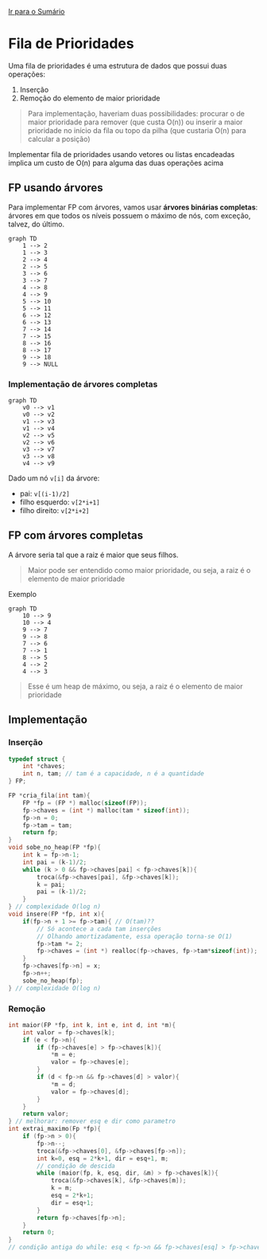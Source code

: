 [Ir para o Sumário](../README.md)

# Fila de Prioridades

Uma fila de prioridades é uma estrutura de dados que possui duas operações:

1. Inserção
2. Remoção do elemento de maior prioridade

> Para implementação, haveriam duas possibilidades: procurar o de maior prioridade para remover (que custa O(n)) ou inserir a maior prioridade no início da fila ou topo da pilha (que custaria O(n) para calcular a posição)

Implementar fila de prioridades usando vetores ou listas encadeadas implica um custo de O(n) para alguma das duas operações acima

## FP usando árvores

Para implementar FP com árvores, vamos usar **árvores binárias completas**: árvores em que todos os níveis possuem o máximo de nós, com exceção, talvez, do último.

```mermaid
graph TD
    1 --> 2
    1 --> 3
    2 --> 4
    2 --> 5
    3 --> 6
    3 --> 7
    4 --> 8
    4 --> 9
    5 --> 10
    5 --> 11
    6 --> 12
    6 --> 13
    7 --> 14
    7 --> 15
    8 --> 16
    8 --> 17
    9 --> 18
    9 --> NULL
```

### Implementação de árvores completas

```mermaid
graph TD
    v0 --> v1
    v0 --> v2
    v1 --> v3
    v1 --> v4
    v2 --> v5
    v2 --> v6
    v3 --> v7
    v3 --> v8
    v4 --> v9
```

Dado um nó `v[i]` da árvore:
- pai: `v[(i-1)/2]`
- filho esquerdo: `v[2*i+1]`
- filho direito: `v[2*i+2]`

## FP com árvores completas

A árvore seria tal que a raiz é maior que seus filhos.

> Maior pode ser entendido como maior prioridade, ou seja, a raiz é o elemento de maior prioridade

Exemplo

```mermaid
graph TD
    10 --> 9
    10 --> 4
    9 --> 7
    9 --> 8
    7 --> 6
    7 --> 1
    8 --> 5
    4 --> 2
    4 --> 3
```

> Esse é um heap de máximo, ou seja, a raiz é o elemento de maior prioridade

## Implementação

### Inserção

```c
typedef struct {
    int *chaves;
    int n, tam; // tam é a capacidade, n é a quantidade
} FP;

FP *cria_fila(int tam){
    FP *fp = (FP *) malloc(sizeof(FP));
    fp->chaves = (int *) malloc(tam * sizeof(int));
    fp->n = 0;
    fp->tam = tam;
    return fp;
}
void sobe_no_heap(FP *fp){
    int k = fp->n-1;
    int pai = (k-1)/2;
    while (k > 0 && fp->chaves[pai] < fp->chaves[k]){
        troca(&fp->chaves[pai], &fp->chaves[k]);
        k = pai;
        pai = (k-1)/2;
    }
} // complexidade O(log n)
void insere(FP *fp, int x){
    if(fp->n + 1 >= fp->tam){ // O(tam)??
        // Só acontece a cada tam inserções
        // Olhando amortizadamente, essa operação torna-se O(1)
        fp->tam *= 2;
        fp->chaves = (int *) realloc(fp->chaves, fp->tam*sizeof(int));
    }
    fp->chaves[fp->n] = x;
    fp->n++;
    sobe_no_heap(fp);
} // complexidade O(log n)
```
### Remoção

```c
int maior(FP *fp, int k, int e, int d, int *m){
    int valor = fp->chaves[k];
    if (e < fp->n){
        if (fp->chaves[e] > fp->chaves[k]){
            *m = e;
            valor = fp->chaves[e];
        }
        if (d < fp->n && fp->chaves[d] > valor){
            *m = d;
            valor = fp->chaves[d];
        }
    }
    return valor;
} // melhorar: remover esq e dir como parametro
int extrai_maximo(Fp *fp){
    if (fp->n > 0){
        fp->n--;
        troca(&fp->chaves[0], &fp->chaves[fp->n]);
        int k=0, esq = 2*k+1, dir = esq+1, m;
        // condição de descida
        while (maior(fp, k, esq, dir, &m) > fp->chaves[k]){
            troca(&fp->chaves[k], &fp->chaves[m]);
            k = m;
            esq = 2*k+1;
            dir = esq+1;
        }
        return fp->chaves[fp->n];
    }
    return 0;
}
// condição antiga do while: esq < fp->n && fp->chaves[esq] > fp->chaves[k] || dir < fp->n && fp->chaves[dir] > fp->chaves